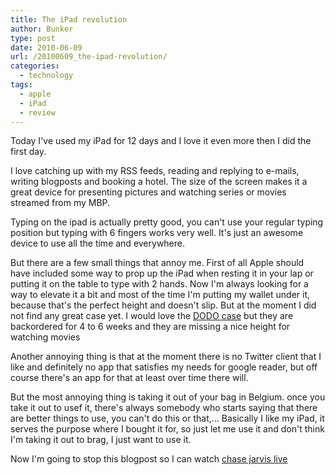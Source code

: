 ```yaml
---
title: The iPad revolution
author: Bunker
type: post
date: 2010-06-09
url: /20100609_the-ipad-revolution/
categories:
  - technology
tags:
  - apple
  - iPad
  - review
---
```

Today I've used my iPad for 12 days and I love it even more then I did the first day.

I love catching up with my RSS feeds, reading and replying to e-mails, writing blogposts and booking a hotel. The size of the screen makes it a great device for presenting pictures and watching series or movies streamed from my MBP.

Typing on the ipad is actually pretty good, you can't use your regular typing position but typing with 6 fingers works very well. It's just an awesome device to use all the time and everywhere.

But there are a few small things that annoy me. First of all Apple should have included some way to prop up the iPad when resting it in your lap or putting it on the table to type with 2 hands. Now I'm always looking for a way to elevate it a bit and most of the time I'm putting my wallet under it, because that's the perfect height and doesn't slip. But at the moment I did not find any great case yet. I would love the [DODO case][1] but they are backordered for 4 to 6 weeks and they are missing a nice height for watching movies

Another annoying thing is that at the moment there is no Twitter client that I like and definitely no app that satisfies my needs for google reader, but off course there's an app for that at least over time there will.

But the most annoying thing is taking it out of your bag in Belgium. once you take it out to usef it, there's always somebody who starts saying that there are better things to use, you can't do this or that,&#8230; Basically I like my iPad, it serves the purpose where I bought it for, so just let me use it and don't think I'm taking it out to brag, I just want to use it.

Now I'm going to stop this blogpost so I can watch [chase jarvis live][2]

 [1]: http://www.dodocase.com
 [2]: http://www.chasejarvis.com/live